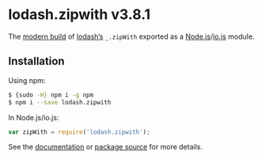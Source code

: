 # lodash.zipwith v3.8.1

The [modern build](https://github.com/lodash/lodash/wiki/Build-Differences) of [lodash’s](https://lodash.com/) `_.zipWith` exported as a [Node.js](http://nodejs.org/)/[io.js](https://iojs.org/) module.

## Installation

Using npm:

```bash
$ {sudo -H} npm i -g npm
$ npm i --save lodash.zipwith
```

In Node.js/io.js:

```js
var zipWith = require('lodash.zipwith');
```

See the [documentation](https://lodash.com/docs#zipWith) or [package source](https://github.com/lodash/lodash/blob/3.8.1-npm-packages/lodash.zipwith) for more details.
